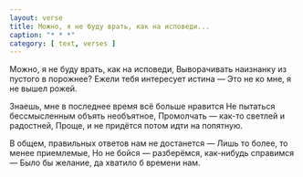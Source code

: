 ```yaml
---
layout: verse
title: Можно, я не буду врать, как на исповеди...
caption: "* * *"
category: [ text, verses ]
---
```

Можно, я не буду врать, как на исповеди,
Выворачивать наизнанку из пустого в порожнее?
Ежели тебя интересует истина —
Это не ко мне, я не вышел рожей.

Знаешь, мне в последнее время всё больше нравится
Не пытаться бессмысленным объять необъятное,
Промолчать — как-то светлей и радостней,
Проще, и не придётся потом идти на попятную.

В общем, правильных ответов нам не достанется —
Лишь то более, то менее приемлемые,
Но не бойся — разберёмся, как-нибудь справимся —
Было бы желание, да хватило б времени нам.
